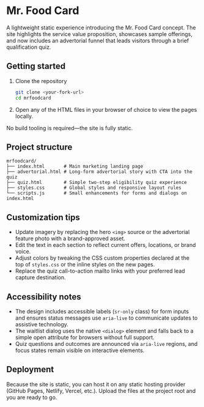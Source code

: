 # Mr. Food Card

A lightweight static experience introducing the Mr. Food Card concept. The
site highlights the service value proposition, showcases sample offerings, and
now includes an advertorial funnel that leads visitors through a brief
qualification quiz.

## Getting started

1. Clone the repository
   ```bash
   git clone <your-fork-url>
   cd mrfoodcard
   ```
2. Open any of the HTML files in your browser of choice to view the pages
   locally.

No build tooling is required—the site is fully static.

## Project structure

```
mrfoodcard/
├── index.html       # Main marketing landing page
├── advertorial.html # Long-form advertorial story with CTA into the quiz
├── quiz.html        # Simple two-step eligibility quiz experience
├── styles.css       # Global styles and responsive layout rules
└── scripts.js       # Small enhancements for forms and dialogs on index.html
```

## Customization tips

- Update imagery by replacing the hero `<img>` source or the advertorial
  feature photo with a brand-approved asset.
- Edit the text in each section to reflect current offers, locations, or brand
  voice.
- Adjust colors by tweaking the CSS custom properties declared at the top of
  `styles.css` or the inline styles on the new pages.
- Replace the quiz call-to-action mailto links with your preferred lead capture
  destination.

## Accessibility notes

- The design includes accessible labels (`sr-only` class) for form inputs and
  ensures status messages use `aria-live` to communicate updates to assistive
  technology.
- The waitlist dialog uses the native `<dialog>` element and falls back to a
  simple open attribute for browsers without full support.
- Quiz questions and outcomes are announced via `aria-live` regions, and focus
  states remain visible on interactive elements.

## Deployment

Because the site is static, you can host it on any static hosting provider
(GitHub Pages, Netlify, Vercel, etc.). Upload the files at the project
root and you are ready to go.

